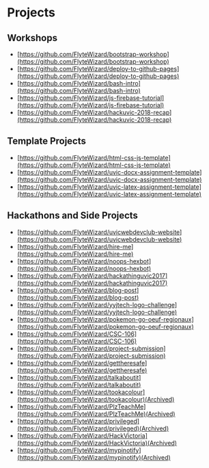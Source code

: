 # Projects

## Workshops

* [https://github.com/FlyteWizard/bootstrap-workshop](https://github.com/FlyteWizard/bootstrap-workshop)
* [https://github.com/FlyteWizard/deploy-to-github-pages](https://github.com/FlyteWizard/deploy-to-github-pages)
* [https://github.com/FlyteWizard/bash-intro](https://github.com/FlyteWizard/bash-intro)
* [https://github.com/FlyteWizard/js-firebase-tutorial](https://github.com/FlyteWizard/js-firebase-tutorial)
* [https://github.com/FlyteWizard/hackuvic-2018-recap](https://github.com/FlyteWizard/hackuvic-2018-recap)

## Template Projects

* [https://github.com/FlyteWizard/html-css-js-template](https://github.com/FlyteWizard/html-css-js-template)
* [https://github.com/FlyteWizard/uvic-docx-assignment-template](https://github.com/FlyteWizard/uvic-docx-assignment-template)
* [https://github.com/FlyteWizard/uvic-latex-assignment-template](https://github.com/FlyteWizard/uvic-latex-assignment-template)

## Hackathons and Side Projects

* [https://github.com/FlyteWizard/uvicwebdevclub-website](https://github.com/FlyteWizard/uvicwebdevclub-website)
* [https://github.com/FlyteWizard/hire-me](https://github.com/FlyteWizard/hire-me)
* [https://github.com/FlyteWizard/noops-hexbot](https://github.com/FlyteWizard/noops-hexbot)
* [https://github.com/FlyteWizard/hackathinguvic2017](https://github.com/FlyteWizard/hackathinguvic2017)
* [https://github.com/FlyteWizard/blog-post](https://github.com/FlyteWizard/blog-post)
* [https://github.com/FlyteWizard/yyjtech-logo-challenge](https://github.com/FlyteWizard/yyjtech-logo-challenge)
* [https://github.com/FlyteWizard/pokemon-go-oeuf-regionaux](https://github.com/FlyteWizard/pokemon-go-oeuf-regionaux)
* [https://github.com/FlyteWizard/CSC-106](https://github.com/FlyteWizard/CSC-106)
* [https://github.com/FlyteWizard/project-submission](https://github.com/FlyteWizard/project-submission)
* [https://github.com/FlyteWizard/gettheresafe](https://github.com/FlyteWizard/gettheresafe)
* [https://github.com/FlyteWizard/talkaboutit](https://github.com/FlyteWizard/talkaboutit)
* [https://github.com/FlyteWizard/tookacolour](https://github.com/FlyteWizard/tookacolour)(Archived)
* [https://github.com/FlyteWizard/PlzTeachMe](https://github.com/FlyteWizard/PlzTeachMe)(Archived)
* [https://github.com/FlyteWizard/privileged](https://github.com/FlyteWizard/privileged)(Archived)
* [https://github.com/FlyteWizard/HackVictoria](https://github.com/FlyteWizard/HackVictoria)(Archived)
* [https://github.com/FlyteWizard/mypinotify](https://github.com/FlyteWizard/mypinotify)(Archived)
